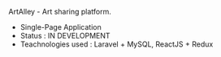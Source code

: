 ArtAlley - Art sharing platform.
- Single-Page Application
- Status : IN DEVELOPMENT
- Teachnologies used : Laravel + MySQL, ReactJS + Redux

